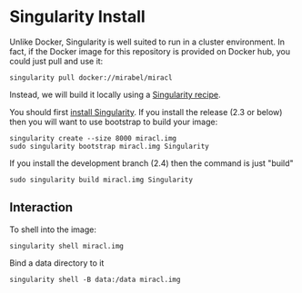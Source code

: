 # Singularity Install

Unlike Docker, Singularity is well suited to run in a cluster environment. In fact, if
the Docker image for this repository is provided on Docker hub, you could just pull
and use it:

```
singularity pull docker://mirabel/miracl
```

Instead, we will build it locally using a [Singularity recipe](../Singularity).

You should first [install Singularity](http://singularity.lbl.gov). If you install
the release (2.3 or below) then you will want to use bootstrap to build your image:

```
singularity create --size 8000 miracl.img
sudo singularity bootstrap miracl.img Singularity
```

If you install the development branch (2.4) then the command is just "build"

```
sudo singularity build miracl.img Singularity
```

## Interaction

To shell into the image:

```
singularity shell miracl.img
```

Bind a data directory to it

```
singularity shell -B data:/data miracl.img
```
